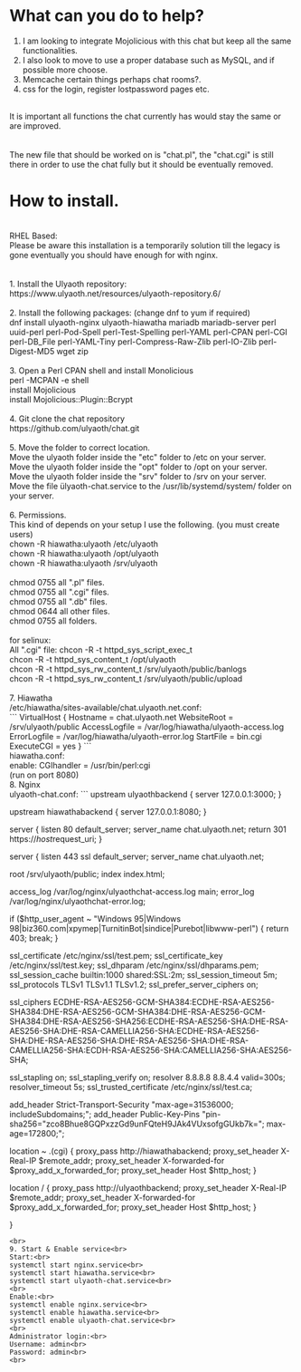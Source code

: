 # What can you do to help?<br>
1. I am looking to integrate Mojolicious with this chat but keep all the same functionalities.<br>
2. I also look to move to use a proper database such as MySQL, and if possible more choose.<br>
3. Memcache certain things perhaps chat rooms?.<br>
4. css for the login, register lostpassword pages etc.<br>
<br>
It is important all functions the chat currently has would stay the same or are improved.<br>
<br>
<br>
The new file that should be worked on is "chat.pl", the "chat.cgi" is still there in order to use the chat fully but it should be eventually removed.

# How to install.<br>
<br>
RHEL Based:<br>
Please be aware this installation is a temporarily solution till the legacy is gone eventually you should have enough for with nginx.<br>
<br>
<br>
1. Install the Ulyaoth repository:<br>
https://www.ulyaoth.net/resources/ulyaoth-repository.6/<br>
<br>
2. Install the following packages: (change dnf to yum if required)<br>
dnf install ulyaoth-nginx ulyaoth-hiawatha mariadb mariadb-server perl uuid-perl perl-Pod-Spell perl-Test-Spelling perl-YAML perl-CPAN perl-CGI perl-DB_File perl-YAML-Tiny perl-Compress-Raw-Zlib perl-IO-Zlib perl-Digest-MD5 wget zip<br>
<br>
3. Open a Perl CPAN shell and install Monolicious<br>
 perl -MCPAN -e shell<br>
 install Mojolicious<br>
 install Mojolicious::Plugin::Bcrypt<br> 
<br>
4. Git clone the chat repository<br>
https://github.com/ulyaoth/chat.git<br>
<br>
5. Move the folder to correct location.<br>
Move the ulyaoth folder inside the "etc" folder to /etc on your server.<br>
Move the ulyaoth folder inside the "opt" folder to /opt on your server.<br>
Move the ulyaoth folder inside the "srv" folder to /srv on your server.<br>
Move the file ülyaoth-chat.service to the /usr/lib/systemd/system/ folder on your server.<br>
<br>
6. Permissions.<br>
This kind of depends on your setup I use the following. (you must create users)<br>
chown -R hiawatha:ulyaoth /etc/ulyaoth<br>
chown -R hiawatha:ulyaoth /opt/ulyaoth<br>
chown -R hiawatha:ulyaoth /srv/ulyaoth<br>
<br>
chmod 0755 all ".pl" files.<br>
chmod 0755 all ".cgi" files.<br>
chmod 0755 all ".db" files.<br>
chmod 0644 all other files.<br>
chmod 0755 all folders.<br>
<br>
for selinux:<br>
All ".cgi" file: chcon -R -t httpd_sys_script_exec_t<br>
chcon -R -t httpd_sys_content_t /opt/ulyaoth<br>
chcon -R -t httpd_sys_rw_content_t /srv/ulyaoth/public/banlogs<br>
chcon -R -t httpd_sys_rw_content_t /srv/ulyaoth/public/upload<br>
<br>
7. Hiawatha<br>
/etc/hiawatha/sites-available/chat.ulyaoth.net.conf:<br>
```
VirtualHost {
  Hostname = chat.ulyaoth.net
  WebsiteRoot = /srv/ulyaoth/public
  AccessLogfile = /var/log/hiawatha/ulyaoth-access.log
  ErrorLogfile = /var/log/hiawatha/ulyaoth-error.log
  StartFile = bin.cgi
  ExecuteCGI = yes
}
```
<br>
hiawatha.conf:<br>
enable: CGIhandler = /usr/bin/perl:cgi<br>
(run on port 8080)
<br>
8. Nginx<br>
ulyaoth-chat.conf:
```
upstream ulyaothbackend {
  server 127.0.0.1:3000;
}

upstream hiawathabackend {
  server 127.0.0.1:8080;
}

server {
  listen 80 default_server;
  server_name  chat.ulyaoth.net;
  return 301 https://$host$request_uri;
}

server {
  listen       443 ssl default_server;
  server_name  chat.ulyaoth.net;

  root         /srv/ulyaoth/public;
  index        index.html;

  access_log  /var/log/nginx/ulyaothchat-access.log main;
  error_log   /var/log/nginx/ulyaothchat-error.log;


if ($http_user_agent ~ "Windows 95|Windows 98|biz360.com|xpymep|TurnitinBot|sindice|Purebot|libwww-perl")  {
  return 403;
  break;
}

  ssl_certificate             /etc/nginx/ssl/test.pem;
  ssl_certificate_key         /etc/nginx/ssl/test.key;
  ssl_dhparam                 /etc/nginx/ssl/dhparams.pem;
  ssl_session_cache           builtin:1000  shared:SSL:2m;
  ssl_session_timeout         5m;
  ssl_protocols               TLSv1 TLSv1.1 TLSv1.2;
  ssl_prefer_server_ciphers   on;

  ssl_ciphers  ECDHE-RSA-AES256-GCM-SHA384:ECDHE-RSA-AES256-SHA384:DHE-RSA-AES256-GCM-SHA384:DHE-RSA-AES256-GCM-SHA384:DHE-RSA-AES256-SHA256:ECDHE-RSA-AES256-SHA:DHE-RSA-AES256-SHA:DHE-RSA-CAMELLIA256-SHA:ECDHE-RSA-AES256-SHA:DHE-RSA-AES256-SHA:DHE-RSA-AES256-SHA:DHE-RSA-CAMELLIA256-SHA:ECDH-RSA-AES256-SHA:CAMELLIA256-SHA:AES256-SHA;

  ssl_stapling on;
  ssl_stapling_verify on;
  resolver 8.8.8.8 8.8.4.4 valid=300s;
  resolver_timeout 5s;
  ssl_trusted_certificate /etc/nginx/ssl/test.ca;

  add_header Strict-Transport-Security "max-age=31536000; includeSubdomains;";
  add_header Public-Key-Pins "pin-sha256=\"zco8Bhue8GQPxzzGd9unFQteH9JAk4VUxsofgGUkb7k=\"; max-age=172800;";

location ~ \.(cgi) {
  proxy_pass http://hiawathabackend;
  proxy_set_header X-Real-IP $remote_addr;
  proxy_set_header X-forwarded-for $proxy_add_x_forwarded_for;
  proxy_set_header Host $http_host;
}

location / {
  proxy_pass http://ulyaothbackend;
  proxy_set_header X-Real-IP $remote_addr;
  proxy_set_header X-forwarded-for $proxy_add_x_forwarded_for;
  proxy_set_header Host $http_host;
}

}
```
<br>
9. Start & Enable service<br>
Start:<br>
systemctl start nginx.service<br>
systemctl start hiawatha.service<br>
systemctl start ulyaoth-chat.service<br>
<br>
Enable:<br>
systemctl enable nginx.service<br>
systemctl enable hiawatha.service<br>
systemctl enable ulyaoth-chat.service<br>
<br>
Administrator login:<br>
Username: admin<br>
Password: admin<br>
<br>